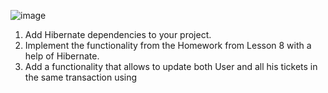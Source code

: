 ![image](https://github.com/Ruslana3012/Andersen-Course/assets/105870200/f9e5fd94-b6c4-4a96-9395-6e766a606ba3)

1. Add Hibernate dependencies to your project.
2. Implement the functionality from the Homework from Lesson 8 with a help of Hibernate.
3. Add a functionality that allows to update both User and all his tickets in the same transaction using 
